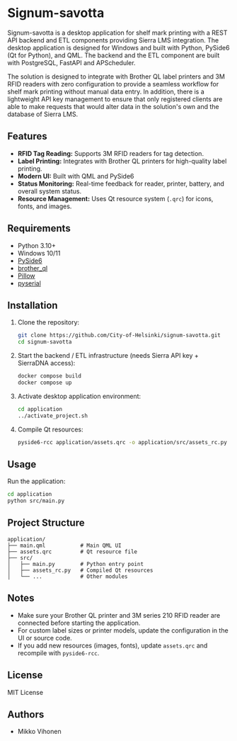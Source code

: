 # Signum-savotta

Signum-savotta is a desktop application for shelf mark printing with a REST API backend and ETL components providing Sierra LMS integration. The desktop application is designed for Windows and built with Python, PySide6 (Qt for Python), and QML. The backend and the ETL component are built with PostgreSQL, FastAPI and APScheduler.

The solution is designed to integrate with Brother QL label printers and 3M RFID readers with zero configuration to provide a seamless workflow for shelf mark printing without manual data entry. In addition, there is a lightweight API key management to ensure that only registered clients are able to make requests that would alter data in the solution's own and the database of Sierra LMS.

## Features

- **RFID Tag Reading:** Supports 3M RFID readers for tag detection.
- **Label Printing:** Integrates with Brother QL printers for high-quality label printing.
- **Modern UI:** Built with QML and PySide6
- **Status Monitoring:** Real-time feedback for reader, printer, battery, and overall system status.
- **Resource Management:** Uses Qt resource system (`.qrc`) for icons, fonts, and images.

## Requirements

- Python 3.10+
- Windows 10/11
- [PySide6](https://pypi.org/project/PySide6/)
- [brother_ql](https://pypi.org/project/brother_ql/)
- [Pillow](https://pypi.org/project/Pillow/)
- [pyserial](https://pypi.org/project/pyserial/)

## Installation

1. Clone the repository:
   ```sh
   git clone https://github.com/City-of-Helsinki/signum-savotta.git
   cd signum-savotta
   ```

2. Start the backend / ETL infrastructure (needs Sierra API key + SierraDNA access):
   ```sh
   docker compose build
   docker compose up
   ```

3. Activate desktop application environment:
   ```sh
   cd application
   ../activate_project.sh
   ```

4. Compile Qt resources:
   ```sh
   pyside6-rcc application/assets.qrc -o application/src/assets_rc.py
   ```

## Usage

Run the application:
```sh
cd application
python src/main.py
```

## Project Structure

```
application/
├── main.qml           # Main QML UI
├── assets.qrc         # Qt resource file
├── src/
│   ├── main.py        # Python entry point
│   ├── assets_rc.py   # Compiled Qt resources
│   └── ...            # Other modules
```

## Notes

- Make sure your Brother QL printer and 3M series 210 RFID reader are connected before starting the application.
- For custom label sizes or printer models, update the configuration in the UI or source code.
- If you add new resources (images, fonts), update `assets.qrc` and recompile with `pyside6-rcc`.

## License

MIT License

## Authors

- Mikko Vihonen